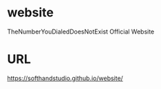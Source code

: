# website
TheNumberYouDialedDoesNotExist Official Website
# URL
https://softhandstudio.github.io/website/
